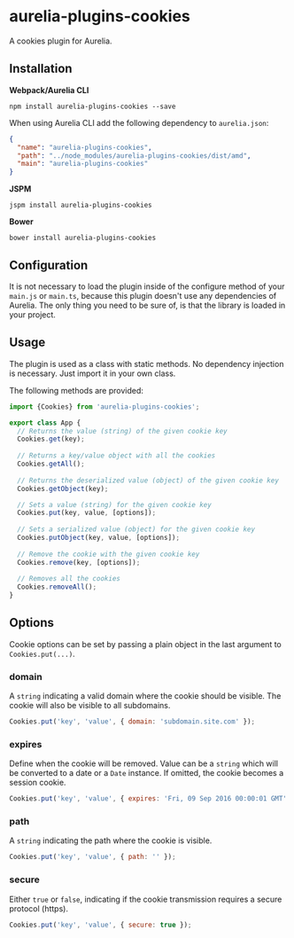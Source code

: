 # aurelia-plugins-cookies

A cookies plugin for Aurelia.

## Installation

**Webpack/Aurelia CLI**

```shell
npm install aurelia-plugins-cookies --save
```

When using Aurelia CLI add the following dependency to `aurelia.json`:

```json
{
  "name": "aurelia-plugins-cookies",
  "path": "../node_modules/aurelia-plugins-cookies/dist/amd",
  "main": "aurelia-plugins-cookies"
}
```

**JSPM**

```shell
jspm install aurelia-plugins-cookies
```

**Bower**

```shell
bower install aurelia-plugins-cookies
```

## Configuration

It is not necessary to load the plugin inside of the configure method of your `main.js` or `main.ts`, because this plugin doesn't use any dependencies of Aurelia. The only thing you need to be sure of, is that the library is loaded in your project.

## Usage

The plugin is used as a class with static methods. No dependency injection is necessary. Just import it in your own class.

The following methods are provided:

```javascript
import {Cookies} from 'aurelia-plugins-cookies';

export class App {
  // Returns the value (string) of the given cookie key
  Cookies.get(key);
  
  // Returns a key/value object with all the cookies
  Cookies.getAll();
  
  // Returns the deserialized value (object) of the given cookie key
  Cookies.getObject(key);

  // Sets a value (string) for the given cookie key
  Cookies.put(key, value, [options]);
  
  // Sets a serialized value (object) for the given cookie key
  Cookies.putObject(key, value, [options]);
  
  // Remove the cookie with the given cookie key
  Cookies.remove(key, [options]);
  
  // Removes all the cookies
  Cookies.removeAll();
}
```

## Options

Cookie options can be set by passing a plain object in the last argument to `Cookies.put(...)`.

### domain

A `string` indicating a valid domain where the cookie should be visible. The cookie will also be visible to all subdomains.

```javascript
Cookies.put('key', 'value', { domain: 'subdomain.site.com' });
```

### expires

Define when the cookie will be removed. Value can be a `string` which will be converted to a date or a `Date` instance. If omitted, the cookie becomes a session cookie.

```javascript
Cookies.put('key', 'value', { expires: 'Fri, 09 Sep 2016 00:00:01 GMT' });
```

### path

A `string` indicating the path where the cookie is visible.

```javascript
Cookies.put('key', 'value', { path: '' });
```

### secure

Either `true` or `false`, indicating if the cookie transmission requires a secure protocol (https).

```javascript
Cookies.put('key', 'value', { secure: true });
```